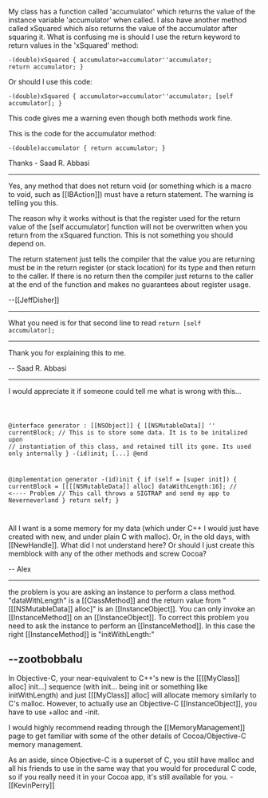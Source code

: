 My class has a function called 'accumulator' which returns the value of the instance variable 'accumulator' when called. I also have another method called xSquared which also returns the value of the accumulator after squaring it. What is confusing me is should I use the return keyword to return values in the 'xSquared' method:

<code>-(double)xSquared
{
    accumulator=accumulator''accumulator;
    return accumulator;
}
</code>

Or should I use this code:

<code>-(double)xSquared
{
    accumulator=accumulator''accumulator;
    [self accumulator];
}
</code>

This code gives me a warning even though both methods work fine.

This is the code for the accumulator method:

<code>-(double)accumulator
{
   return accumulator;
}
</code>

Thanks - Saad R. Abbasi

----

Yes, any method that does not return void (or something which is a macro to void, such as [[IBAction]]) must have a return statement.  The warning is telling you this.

The reason why it works without is that the register used for the return value of the [self accumulator] function will not be overwritten when you return from the xSquared function.  This is not something you should depend on.

The return statement just tells the compiler that the value you are returning must be in the return register (or stack location) for its type and then return to the caller.  If there is no return then the compiler just returns to the caller at the end of the function and makes no guarantees about register usage.

--[[JeffDisher]]

----

What you need is for that second line to read <code>return [self accumulator];</code>

----
Thank you for explaining this to me.

-- Saad R. Abbasi

----
I would appreciate it if someone could tell me what is wrong with this...

<code>

@interface generator : [[NSObject]]
{
    [[NSMutableData]] '' currentBlock; // This is to store some data. It is to be initalized upon
// instantiation of this class, and retained till its gone. Its used only internally
}
-(id)init;
[...]
@end

@implementation generator
-(id)init
{
    if (self = [super init])
    {
        currentBlock = [[[[NSMutableData]] alloc] dataWithLength:16]; // <---- Problem
// This call throws a SIGTRAP and send my app to Neverneverland
    }
    return self;
}

</code>


All I want is a some memory for my data (which under C++ I would just have created with new, and under plain C with malloc). Or, in the old days, with [[NewHandle]]. What did I not understand here? Or should I just create this memblock with any of the other methods and screw Cocoa?

-- Alex

----

the problem is you are asking an instance to perform a class method. "dataWithLength" is a [[ClassMethod]] and the return value from "[[[NSMutableData]] alloc]" is an [[InstanceObject]]. You can only invoke an [[InstanceMethod]] on an [[InstanceObject]]. To correct this problem you need to ask the instance to perform an [[InstanceMethod]]. In this case the right [[InstanceMethod]] is "initWithLength:"

--zootbobbalu
----
In Objective-C, your near-equivalent to C++'s new is the [[[[MyClass]] alloc] init...] sequence (with init... being init or something like initWithLength) and just [[[MyClass]] alloc] will allocate memory similarly to C's malloc. However, to actually use an Objective-C [[InstanceObject]], you have to use +alloc and -init.

I would highly recommend reading through the [[MemoryManagement]] page to get familiar with some of the other details of Cocoa/Objective-C memory management.

As an aside, since Objective-C is a superset of C, you still have malloc and all his friends to use in the same way that you would for procedural C code, so if you really need it in your Cocoa app, it's still available for you.
-[[KevinPerry]]